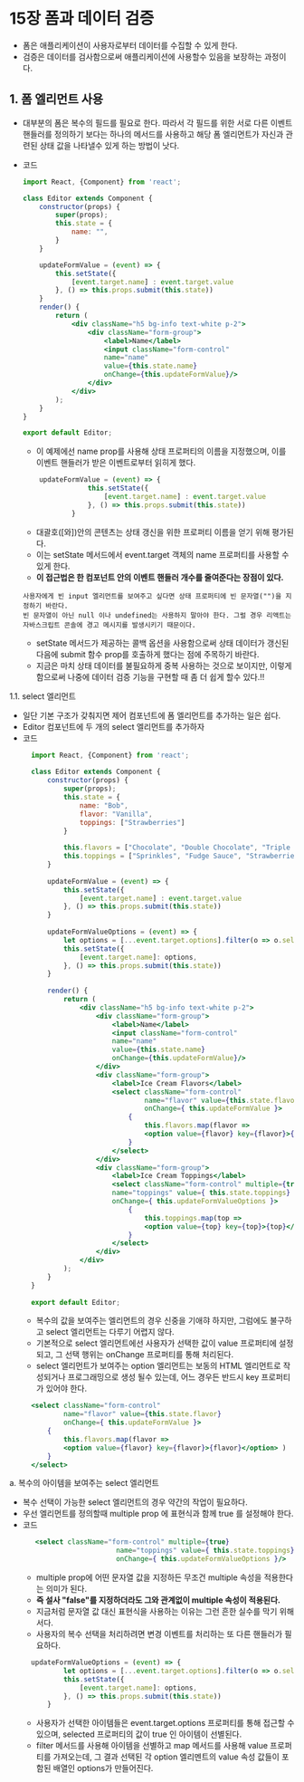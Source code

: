# 15장 폼과 데이터 검증
- 폼은 애플리케이션이 사용자로부터 데이터를 수집할 수 있게 한다.
- 검증은 데이터를 검사함으로써 애플리케이션에 사용할수 있음을 보장하는 과정이다.

## 1. 폼 엘리먼트 사용
- 대부분의 폼은 복수의 필드를 필요로 한다. 따라서 각 필드를 위한 서로 다른 이벤트핸들러를 정의하기 보다는 하나의 메서드를 사용하고 해당 폼 엘리먼트가 자신과 관련된 상태 값을 나타낼수 있게 하는 방법이 낫다.
- 코드
    ```jsx
    import React, {Component} from 'react';
    
    class Editor extends Component {
        constructor(props) {
            super(props);
            this.state = {
                name: "",
            }
        }
    
        updateFormValue = (event) => {
            this.setState({
                [event.target.name] : event.target.value
            }, () => this.props.submit(this.state))
        }
        render() {
            return (
                <div className="h5 bg-info text-white p-2">
                    <div className="form-group">
                        <label>Name</label>
                        <input className="form-control"
                        name="name"
                        value={this.state.name}
                        onChange={this.updateFormValue}/>
                    </div>
                </div>
            );
        }
    }
    
    export default Editor;
    ```
    - 이 예제에선 name prop를 사용해 상태 프로퍼티의 이름을 지정했으며, 이를 이벤트 핸들러가 받은 이벤트로부터 읽히게 했다.
    
  ```jsx
      updateFormValue = (event) => {
                  this.setState({
                      [event.target.name] : event.target.value
                  }, () => this.props.submit(this.state))
              }
    ```
    - 대괄호([와])안의 콘텐츠는 상태 갱신을 위한 프로퍼티 이름을 얻기 위해 평가된다.
    - 이는 setState 메서드에서 event.target 객체의 name 프로퍼티를 사용할 수 있게 한다.
    - __이 접근법은 한 컴포넌트 안의 이벤트 핸들러 개수를 줄여준다는 장점이 있다.__

    ```text
    사용자에게 빈 input 엘리먼트를 보여주고 싶다면 상태 프로퍼티에 빈 문자열("")을 지정하기 바란다.
    빈 문자열이 아닌 null 이나 undefined는 사용하지 말아야 한다. 그럴 경우 리액트는 자바스크립트 콘솔에 경고 메시지를 발생시키기 때문이다.
    ```
    - setState 메서드가 제공하는 콜백 옵션을 사용함으로써 상태 데이터가 갱신된 다음에 submit 함수 prop를 호출하게 했다는 점에 주목하기 바란다.
    - 지금은 마치 상태 데이터를 불필요하게 중복 사용하는 것으로 보이지만, 이렇게 함으로써 나중에 데이터 검증 기능을 구현할 때 좀 더 쉽게 할수 있다.!!

1.1. select 엘리먼트
- 일단 기본 구조가 갖춰지면 제어 컴포넌트에 폼 엘리먼트를 추가하는 일은 쉽다.
- Editor 컴포넌트에 두 개의 select 엘리먼트를 추가하자
- 코드
    ```jsx
      import React, {Component} from 'react';
      
      class Editor extends Component {
          constructor(props) {
              super(props);
              this.state = {
                  name: "Bob",
                  flavor: "Vanilla",
                  toppings: ["Strawberries"]
              }
      
              this.flavors = ["Chocolate", "Double Chocolate", "Triple Chocolate", "Vanilla"];
              this.toppings = ["Sprinkles", "Fudge Sauce", "Strawberries", "Maple Syrup"]
          }
      
          updateFormValue = (event) => {
              this.setState({
                  [event.target.name] : event.target.value
              }, () => this.props.submit(this.state))
          }
      
          updateFormValueOptions = (event) => {
              let options = [...event.target.options].filter(o => o.selected).map(o=>o.value);
              this.setState({
                  [event.target.name]: options,
              }, () => this.props.submit(this.state))
          }
      
          render() {
              return (
                  <div className="h5 bg-info text-white p-2">
                      <div className="form-group">
                          <label>Name</label>
                          <input className="form-control"
                          name="name"
                          value={this.state.name}
                          onChange={this.updateFormValue}/>
                      </div>
                      <div className="form-group">
                          <label>Ice Cream Flavors</label>
                          <select className="form-control"
                                  name="flavor" value={this.state.flavor}
                                  onChange={ this.updateFormValue }>
                              {
                                  this.flavors.map(flavor =>
                                  <option value={flavor} key={flavor}>{flavor}</option> )
                              }
                          </select>
                      </div>
                      <div className="form-group">
                          <label>Ice Cream Toppings</label>
                          <select className="form-control" multiple={true}
                          name="toppings" value={ this.state.toppings}
                          onChange={ this.updateFormValueOptions }>
                              {
                                  this.toppings.map(top =>
                                  <option value={top} key={top}>{top}</option>)
                              }
                          </select>
                      </div>
                  </div>
              );
          }
      }
      
      export default Editor;
    ```
    - 복수의 값을 보여주는 엘리먼트의 경우 신중을 기애햐 하지만, 그럼에도 불구하고 select 엘리먼트는 다루기 어렵지 않다.
    - 기본적으로 select 엘리먼트에선 사용자가 선택한 값이 value 프로퍼티에 설정되고, 그 선택 행위는 onChange 프로퍼티를 통해 처리된다.
    - select 엘리먼트가 보여주는 option 엘리먼트는 보동의 HTML 엘리먼트로 작성되거나 프로그래밍으로 생성 될수 있는데, 어느 경우든 반드시 key 프로퍼티가 있어야 한다.
    ```jsx
      <select className="form-control"
              name="flavor" value={this.state.flavor}
              onChange={ this.updateFormValue }>
          {
              this.flavors.map(flavor =>
              <option value={flavor} key={flavor}>{flavor}</option> )
          }
      </select>
    ```
a. 복수의 아이템을 보여주는 select 엘리먼트
- 복수 선택이 가능한 select 엘리먼트의 경우 약간의 작업이 필요하다.
- 우선 엘리먼트를 정의할때 multiple prop 에 표현식과 함께 true 를 설정해야 한다.
- 코드
    ```jsx
       <select className="form-control" multiple={true}
                           name="toppings" value={ this.state.toppings}
                           onChange={ this.updateFormValueOptions }/>
    ```
    - multiple prop에 어떤 문자열 값을 지정하든 무조건 multiple 속성을 적용한다는 의미가 된다.
    - __즉 설사 "false"를 지정하더라도 그와 관계없이 multiple 속성이 적용된다.__
    - 지금처럼 문자열 값 대신 표현식을 사용하는 이유는 그런 흔한 실수를 막기 위해서다.
    - 사용자의 복수 선택을 처리하려면 변경 이벤트를 처리하는 또 다른 핸들러가 필요하다.
    ```jsx
      updateFormValueOptions = (event) => {
              let options = [...event.target.options].filter(o => o.selected).map(o=>o.value);
              this.setState({
                  [event.target.name]: options,
              }, () => this.props.submit(this.state))
          }
    ```
    - 사용자가 선택한 아이템들은 event.target.options 프로퍼티를 통해 접근할 수 있으며, selected 프로퍼티의 값이 true 인 아이템이 선별된다.
    - filter 메서드를 사용해 아이템을 선별하고 map 메서드를 사용해 value 프로퍼티를 가져오는데, 그 결과 선택된 각 option 엘리멘트의 value 속성 값들이 포함된 배열인 options가 만들어진다.
    
    
